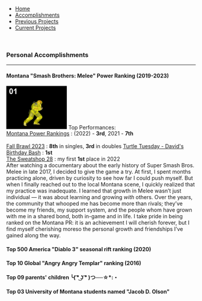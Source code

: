   <!-- Navigation Bar -->
  <nav>
    <ul>
      <li><a href="index">Home</a></li>
      <li><a href="personal_accomplishments">Accomplishments</a></li>
      <li><a href="previous_projects">Previous Projects</a></li>
      <li><a href="current_projects">Current Projects</a></li>
    </ul>
  </nav>
  <br>


### Personal Accomplishments
---
#### Montana "Smash Brothers: Melee" Power Ranking (2019-2023)
<p>
<img src="images/cf_ftilt.gif" width="32%" class="float-left">
Top Performances:<br>
<a href="https://www.ssbwiki.com/Montana_Power_Rankings" >Montana Power Rankings</a>
: (2022) - <b>3rd</b>, 2021 - <b>7th</b>
<br><br>
<a href="https://www.start.gg/tournament/fall-brawl-2023/events/melee-singles/brackets/1496188/2257612/standings" >Fall Brawl 2023</a>
: <b>8th</b> in singles, <b>3rd</b> in doubles
<a href="https://www.youtube.com/watch?v=1wN3INZSOkk&">Turtle Tuesday - David's Birthday Bash</a>
: <b>1st</b>
<br>
<a href="https://www.youtube.com/watch?v=9cbKVsoK1B8&t=18650s">The Sweatshop 28</a>
: my first <b>1st</b> place in 2022
<br>
After watching a documentary about the early history of Super Smash Bros. Melee in late 2017, I decided to give the game a try. At first, I spent months practicing alone, driven by curiosity to see how far I could push myself. But when I finally reached out to the local Montana scene, I quickly realized that my practice was inadequate. I learned that growth in Melee wasn’t just individual — it was about learning and growing <i>with</i> others. Over the years, the community that whooped me has become more than rivals; they’ve become my friends, my support system, and the people whom have grown with me in a shared bond, both in-game and in life. I take pride in being ranked on the Montana PR: it is an achievement I will cherish forever, but I find myself cherishing moreso the personal growth and friendships I’ve gained along the way.
</p>

#### Top 500 America "Diablo 3" seasonal rift ranking (2020)

#### Top 10 Global "Angry Angry Templar" ranking (2016)
#### Top 09 parents' children ╰( ͡° ͜ʖ ͡° )つ──☆*:・
#### Top 03 University of Montana students named "Jacob D. Olson"